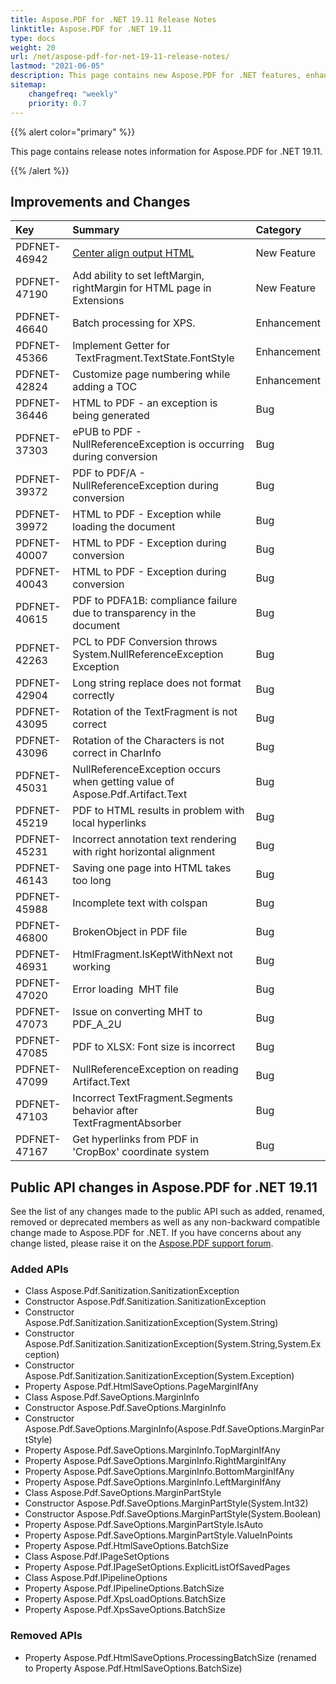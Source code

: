 ```yaml
---
title: Aspose.PDF for .NET 19.11 Release Notes
linktitle: Aspose.PDF for .NET 19.11
type: docs
weight: 20
url: /net/aspose-pdf-for-net-19-11-release-notes/
lastmod: "2021-06-05"
description: This page contains new Aspose.PDF for .NET features, enhancement, and bug fixes in 2019, version 19.11.
sitemap:
    changefreq: "weekly"
    priority: 0.7
---
```


{{% alert color="primary" %}}

This page contains release notes information for Aspose.PDF for .NET 19.11.

{{% /alert %}}

## Improvements and Changes

|**Key**|**Summary**|**Category**|
| :- | :- | :- |
|PDFNET-46942|[Center align output HTML](/pdf/net/convert-pdf-file-into-html-format/#convertpdffileintohtmlformat-centeralignoutputhtmlcontents)|New Feature|
|PDFNET-47190 |Add ability to set leftMargin, rightMargin for HTML page in Extensions|New Feature|
|PDFNET-46640 |Batch processing for XPS.|Enhancement|
|PDFNET-45366 |Implement Getter for  TextFragment.TextState.FontStyle|Enhancement|
|PDFNET-42824|Customize page numbering while adding a TOC|Enhancement|
|PDFNET-36446|HTML to PDF - an exception is being generated|Bug|
|PDFNET-37303|ePUB to PDF - NullReferenceException is occurring during conversion|Bug|
|PDFNET-39372|PDF to PDF/A - NullReferenceException during conversion|Bug|
|PDFNET-39972|HTML to PDF - Exception while loading the document |Bug|
|PDFNET-40007|HTML to PDF - Exception during conversion|Bug|
|PDFNET-40043|HTML to PDF - Exception during conversion|Bug|
|PDFNET-40615|PDF to PDFA1B: compliance failure due to transparency in the document|Bug|
|PDFNET-42263|PCL to PDF Conversion throws System.NullReferenceException Exception|Bug|
|PDFNET-42904|Long string replace does not format correctly|Bug|
|PDFNET-43095|Rotation of the TextFragment is not correct|Bug|
|PDFNET-43096|Rotation of the Characters is not correct in CharInfo |Bug|
|PDFNET-45031|NullReferenceException occurs when getting value of Aspose.Pdf.Artifact.Text|Bug|
|PDFNET-45219|PDF to HTML results in problem with local hyperlinks|Bug|
|PDFNET-45231|Incorrect annotation text rendering with right horizontal alignment|Bug|
|PDFNET-46143|Saving one page into HTML takes too long|Bug|
|PDFNET-45988|Incomplete text with colspan|Bug|
|PDFNET-46800|BrokenObject in PDF file |Bug|
|PDFNET-46931|HtmlFragment.IsKeptWithNext not working|Bug|
|PDFNET-47020|Error loading  MHT file|Bug|
|PDFNET-47073|Issue on converting MHT to PDF_A_2U|Bug|
|PDFNET-47085|PDF to XLSX: Font size is incorrect|Bug|
|PDFNET-47099|NullReferenceException on reading Artifact.Text|Bug|
|PDFNET-47103|Incorrect TextFragment.Segments behavior after TextFragmentAbsorber|Bug|
|PDFNET-47167|Get hyperlinks from PDF in 'CropBox' coordinate system|Bug|

## Public API changes in Aspose.PDF for .NET 19.11

See the list of any changes made to the public API such as added, renamed, removed or deprecated members as well as any non-backward compatible change made to Aspose.PDF for .NET. If you have concerns about any change listed, please raise it on the [Aspose.PDF support forum](https://forum.aspose.com/c/pdf/10).

### Added APIs

* Class Aspose.Pdf.Sanitization.SanitizationException
* Constructor Aspose.Pdf.Sanitization.SanitizationException
* Constructor Aspose.Pdf.Sanitization.SanitizationException(System.String)
* Constructor Aspose.Pdf.Sanitization.SanitizationException(System.String,System.Exception)
* Constructor Aspose.Pdf.Sanitization.SanitizationException(System.Exception)
* Property Aspose.Pdf.HtmlSaveOptions.PageMarginIfAny
* Class Aspose.Pdf.SaveOptions.MarginInfo
* Constructor Aspose.Pdf.SaveOptions.MarginInfo
* Constructor Aspose.Pdf.SaveOptions.MarginInfo(Aspose.Pdf.SaveOptions.MarginPartStyle)
* Property Aspose.Pdf.SaveOptions.MarginInfo.TopMarginIfAny
* Property Aspose.Pdf.SaveOptions.MarginInfo.RightMarginIfAny
* Property Aspose.Pdf.SaveOptions.MarginInfo.BottomMarginIfAny
* Property Aspose.Pdf.SaveOptions.MarginInfo.LeftMarginIfAny
* Class Aspose.Pdf.SaveOptions.MarginPartStyle
* Constructor Aspose.Pdf.SaveOptions.MarginPartStyle(System.Int32)
* Constructor Aspose.Pdf.SaveOptions.MarginPartStyle(System.Boolean)
* Property Aspose.Pdf.SaveOptions.MarginPartStyle.IsAuto
* Property Aspose.Pdf.SaveOptions.MarginPartStyle.ValueInPoints
* Property Aspose.Pdf.HtmlSaveOptions.BatchSize
* Class Aspose.Pdf.IPageSetOptions
* Property Aspose.Pdf.IPageSetOptions.ExplicitListOfSavedPages
* Class Aspose.Pdf.IPipelineOptions
* Property Aspose.Pdf.IPipelineOptions.BatchSize
* Property Aspose.Pdf.XpsLoadOptions.BatchSize
* Property Aspose.Pdf.XpsSaveOptions.BatchSize

### Removed APIs

* Property Aspose.Pdf.HtmlSaveOptions.ProcessingBatchSize (renamed to Property Aspose.Pdf.HtmlSaveOptions.BatchSize)
